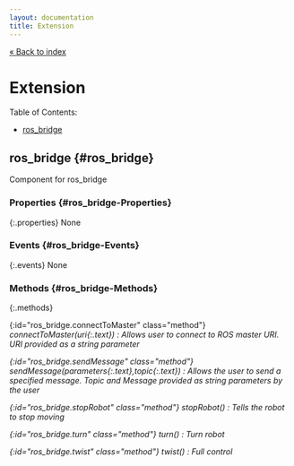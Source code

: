 ```yaml
---
layout: documentation
title: Extension
---
```


[&laquo; Back to index](index.html)
# Extension

Table of Contents:

* [ros_bridge](#ros_bridge)

## ros_bridge  {#ros_bridge}

Component for ros_bridge



### Properties  {#ros_bridge-Properties}

{:.properties}
None


### Events  {#ros_bridge-Events}

{:.events}
None


### Methods  {#ros_bridge-Methods}

{:.methods}

{:id="ros_bridge.connectToMaster" class="method"} <i/> connectToMaster(*uri*{:.text})
: Allows user to connect to ROS master URI.
 URI provided as a string parameter

{:id="ros_bridge.sendMessage" class="method"} <i/> sendMessage(*parameters*{:.text},*topic*{:.text})
: Allows the user to send a specified message.
 Topic and Message provided
 as string parameters by the user

{:id="ros_bridge.stopRobot" class="method"} <i/> stopRobot()
: Tells the robot to stop moving

{:id="ros_bridge.turn" class="method"} <i/> turn()
: Turn robot

{:id="ros_bridge.twist" class="method"} <i/> twist()
: Full control

